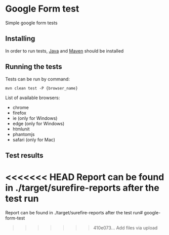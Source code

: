 # Google Form test

Simple google form tests

## Installing

In order to run tests, [Java](https://www.java.com/en/download/help/download_options.xml) and [Maven](https://maven.apache.org/install.html) should be installed


## Running the tests

Tests can be run by command:
```
mvn clean test -P {browser_name}
```
List of available browsers:

* chrome
* firefox
* ie (only for Windows)
* edge (only for Windows)
* htmlunit
* phantomjs
* safari (only for Mac)

## Test results

<<<<<<< HEAD
Report can be found in ./target/surefire-reports after the test run
=======
Report can be found in ./target/surefire-reports after the test run# google-form-test
>>>>>>> 410e073... Add files via upload
